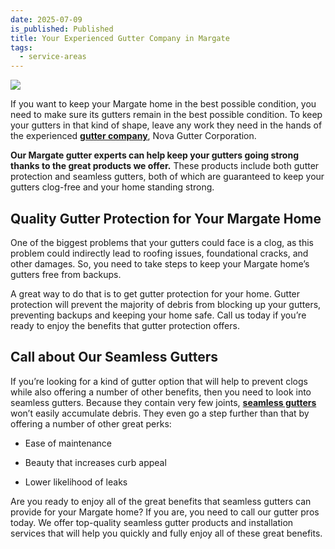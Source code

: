 ```yaml
---
date: 2025-07-09
is_published: Published
title: Your Experienced Gutter Company in Margate
tags:
  - service-areas
---
```

![](/media/gutters-margate-fl.jpg)

If you want to keep your Margate home in the best possible condition, you need to make sure its gutters remain in the best possible condition. To keep your gutters in that kind of shape, leave any work they need in the hands of the experienced [**gutter company**](https://www.novagutter.com/), Nova Gutter Corporation.

**Our Margate gutter experts can help keep your gutters going strong thanks to the great products we offer.** These products include both gutter protection and seamless gutters, both of which are guaranteed to keep your gutters clog-free and your home standing strong.

## Quality Gutter Protection for Your Margate Home

One of the biggest problems that your gutters could face is a clog, as this problem could indirectly lead to roofing issues, foundational cracks, and other damages. So, you need to take steps to keep your Margate home’s gutters free from backups.

A great way to do that is to get gutter protection for your home. Gutter protection will prevent the majority of debris from blocking up your gutters, preventing backups and keeping your home safe. Call us today if you’re ready to enjoy the benefits that gutter protection offers.

## Call about Our Seamless Gutters

If you’re looking for a kind of gutter option that will help to prevent clogs while also offering a number of other benefits, then you need to look into seamless gutters. Because they contain very few joints, [**seamless gutters**](https://www.novagutter.com/seamless-gutter-installation-boca-raton-fl.php) won’t easily accumulate debris. They even go a step further than that by offering a number of other great perks:

*   Ease of maintenance
    
*   Beauty that increases curb appeal
    
*   Lower likelihood of leaks
    

Are you ready to enjoy all of the great benefits that seamless gutters can provide for your Margate home? If you are, you need to call our gutter pros today. We offer top-quality seamless gutter products and installation services that will help you quickly and fully enjoy all of these great benefits.